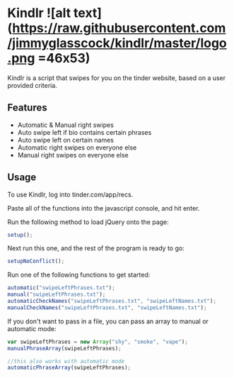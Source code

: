 # Kindlr ![alt text](https://raw.githubusercontent.com/jimmyglasscock/kindlr/master/logo.png =46x53)

Kindlr is a script that swipes for you on the tinder website, based on a user provided criteria.

## Features
- Automatic & Manual right swipes
- Auto swipe left if bio contains certain phrases
- Auto swipe left on certain names
- Automatic right swipes on everyone else
- Manual right swipes on everyone else


## Usage
To use Kindlr, log into tinder.com/app/recs.

Paste all of the functions into the javascript console, and hit enter.

Run the following method to load jQuery onto the page:
```javascript
setup();
```
Next run this one, and the rest of the program is ready to go:
```javascript
setupNoConflict();
```

Run one of the following functions to get started:
```javascript
automatic("swipeLeftPhrases.txt");
manual("swipeLeftPhrases.txt");
automaticCheckNames("swipeLeftPhrases.txt", "swipeLeftNames.txt");
manualCheckNames("swipeLeftPhrases.txt", "swipeLeftNames.txt");
```
If you don't want to pass in a file, you can pass an array to manual or automatic mode:
```javascript
var swipeLeftPhrases = new Array("shy", "smoke", "vape");
manualPhraseArray(swipeLeftPhrases);

//this also works with automatic mode
automaticPhraseArray(swipeLeftPhrases);
```